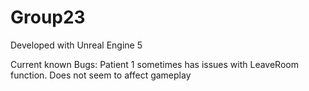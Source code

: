# Group23

Developed with Unreal Engine 5

Current known Bugs:
Patient 1 sometimes has issues with LeaveRoom function. Does not seem to affect gameplay
